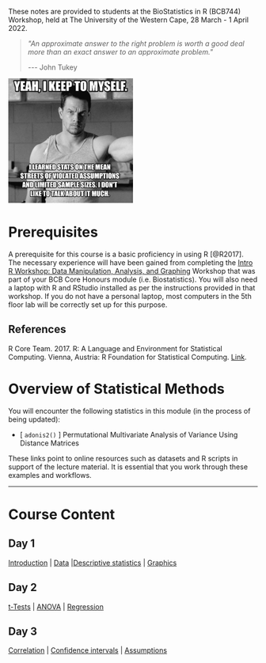 These notes are provided to students at the BioStatistics in R (BCB744) Workshop, held at The University of the Western Cape, 28 March - 1 April 2022.

> *"An approximate answer to the right problem is worth a good deal more than an exact answer to an approximate problem."*
>
> --- John Tukey

<!--- ![Wahlberg_assumptions](Resources/wahlberg_assumptions.jpeg){width="50%"} --->

<img src="Resources/wahlberg_assumptions.jpeg" alt="Wahlberg" class="center" width="50%"/>

# Prerequisites

A prerequisite for this course is a basic proficiency in using R [\@R2017]. The necessary experience will have been gained from completing the [Intro R Workshop: Data Manipulation, Analysis, and Graphing](https://ajsmit.github.io/Intro_R_Official/) Workshop that was part of your BCB Core Honours module (i.e. Biostatistics). You will also need a laptop with R and RStudio installed as per the instructions provided in that workshop. If you do not have a personal laptop, most computers in the 5th floor lab will be correctly set up for this purpose.

## References

R Core Team. 2017. R: A Language and Environment for Statistical Computing. Vienna, Austria: R Foundation for Statistical Computing. [Link](https://www.R-project.org).

# Overview of Statistical Methods

You will encounter the following statistics in this module (in the process of being updated):

-   [ `adonis2()` ] Permutational Multivariate Analysis of Variance Using Distance Matrices

These links point to online resources such as datasets and R scripts in support of the lecture material. It is essential that you work through these examples and workflows.

------------------------------------------------------------------------

# Course Content

## Day 1

[Introduction](https://ajsmit.github.io/R_Stats_Official/01-introduction.html) \| [Data](https://ajsmit.github.io/R_Stats_Official/02-data.html) \|[Descriptive statistics](https://ajsmit.github.io/R_Stats_Official/03-descriptive.html) \| [Graphics](https://ajsmit.github.io/R_Stats_Official/04-graphics.html)

## Day 2

[t-Tests](https://ajsmit.github.io/R_Stats_Official/06-t_tests.html) \| [ANOVA](https://ajsmit.github.io/R_Stats_Official/07-anova.html) \| [Regression](https://ajsmit.github.io/R_Stats_Official/08-regression.html)

## Day 3

[Correlation](https://ajsmit.github.io/R_Stats_Official/09-rorrelation.html) \| [Confidence intervals](https://ajsmit.github.io/R_Stats_Official/10-confidence.html) \| [Assumptions](https://ajsmit.github.io/R_Stats_Official/11-transformations.html)
